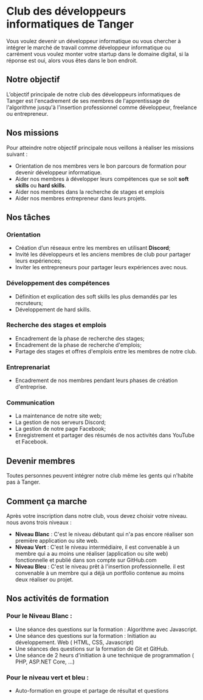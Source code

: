 # Club des développeurs informatiques de Tanger

Vous voulez devenir un développeur informatique ou vous chercher à intégrer le marché de travail comme développeur informatique ou carrément vous voulez monter votre startup dans le domaine digital, si la réponse est oui, alors vous êtes dans le bon endroit.

## Notre objectif

L’objectif principale de notre club des développeurs informatiques de Tanger est l'encadrement de ses membres de l'apprentissage de l'algorithme jusqu'à l'insertion professionnel comme développeur, freelance ou entrepreneur.

## Nos missions

Pour atteindre notre objectif principale nous veillons à réaliser les missions suivant :

- Orientation de nos membres vers le bon parcours de formation pour devenir développeur informatique.
- Aider nos membres à développer leurs compétences que se soit **soft skills** ou **hard skills**.
- Aider nos membres dans la recherche de stages et emplois
- Aider nos membres entrepreneur dans leurs projets.
 
## Nos tâches

### Orientation

-	Création d’un réseaux entre les membres en utilisant **Discord**;
-	Invité les développeurs et les anciens membres de club pour partager leurs expériences;
- Inviter les entrepreneurs pour partager leurs expériences avec nous.
  
### Développement des compétences  

- Définition et explication des soft skills les plus demandés par les recruteurs;
- Développement de hard skills.
  
### Recherche des stages et emplois

- Encadrement de la phase de recherche des stages; 
- Encadrement de la phase de recherche d'emplois;
- Partage des stages et offres d'emplois entre les membres de notre club.
  
### Entreprenariat 

- Encadrement de nos membres pendant leurs phases de création d'entreprise.
  
### Communication

- La maintenance de notre site web;
- La gestion de nos serveurs Discord;
- La gestion de notre page Facebook;
- Enregistrement et partager des résumés de nos activités dans YouTube et Facebook.

## Devenir membres

Toutes personnes peuvent intégrer notre club même les gents qui n'habite pas à Tanger.

## Comment ça marche 

Après votre inscription dans notre club, vous devez choisir votre niveau.
nous avons trois niveaux :

- **Niveau Blanc** : C'est le niveau débutant qui n'a pas encore réaliser son première application ou site web.
- **Niveau Vert** : C'est le niveau intermédiaire, il est convenable à un membre qui a au moins une réaliser (application ou site web) fonctionnelle et publié dans son compte sur GitHub.com
- **Niveau Bleu** : C'est le niveau prêt à l'insertion professionnelle. il est convenable à un membre qui a déjà un portfolio contenue au moins deux réaliser ou projet.


## Nos activités de formation

### Pour le Niveau Blanc : 

-	Une séance des questions sur la formation : Algorithme avec Javascript.
-	Une séance des questions sur la formation : Initiation au développement. Web ( HTML, CSS, Javascript)
-	Une séances des questions sur la formation de Git et GitHub.
-	Une séance de 2 heurs d'initiation à une technique de programmation ( PHP, ASP.NET Core, ...)

### Pour le niveau vert et bleu :
-	Auto-formation en groupe et partage de résultat et questions






